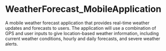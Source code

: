 # WeatherForecast_MobileApplication
A mobile weather forecast application that provides real-time weather updates and forecasts to users. The application will use a combination of GPS and user inputs to give location-based weather information, including current weather conditions, hourly and daily forecasts, and severe weather alerts.
